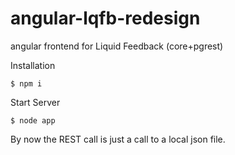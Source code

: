 angular-lqfb-redesign
=====================

angular frontend for Liquid Feedback (core+pgrest)

Installation
```
$ npm i
```
Start Server
```
$ node app
```

By now the REST call is just a call to a local json file.
